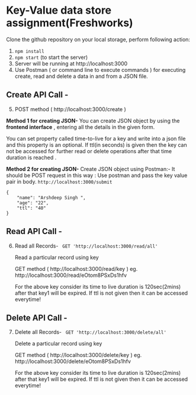 # Key-Value data store assignment(Freshworks)

Clone the github repository on your local storage, perform following action: 

1.	`npm install`  
2.	`npm start` (to start the server)
3.	Server will be running at http://localhost:3000
4.	Use Postman ( or command line to execute commands ) for executing create, read and delete a data in and from a JSON file.

## Create API Call -

5.	POST method ( http://localhost:3000/create )

**Method 1 for creating JSON-**
You can create JSON object by using the **frontend interface** , entering all the details in the given form.

You can set property called time-to-live for a key and write into a json file and this property is an optional. If ttl(in seconds) is given then the key can not be accessed for further read or delete operations after that time duration is reached .

**Method 2 for creating JSON-**
Create JSON object using Postman:-
It should be POST request in this way : Use postman and pass the key value pair in body.
`http://localhost:3000/submit`

```
{
    "name": "Arshdeep Singh ",
    "age": "22",
    "ttl": "40"
}
```

## Read API Call - 

6.	Read all Records-
	` GET 'http://localhost:3000/read/all'`

	Read a particular record using key

	GET method ( http://localhost:3000/read/key ) 
	eg. http://localhost:3000/read/eOtom8PSxDs1hfv

	For the above key consider its time to live duration is 120sec(2mins) after that key1 will be expired. If ttl is not given then it can be accessed everytime!


## Delete API Call - 

7. Delete all Records-
	` GET 'http://localhost:3000/delete/all'`

	Delete a particular record using key

	GET method ( http://localhost:3000/delete/key ) 
	eg. http://localhost:3000/delete/eOtom8PSxDs1hfv

	For the above key consider its time to live duration is 120sec(2mins) after that key1 will be expired. If ttl is not given then it can be accessed everytime!




